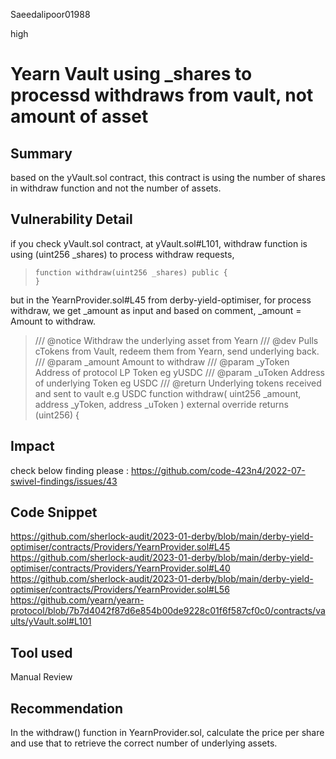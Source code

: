 Saeedalipoor01988

high

# Yearn Vault using _shares to processd withdraws from vault, not amount of asset

## Summary
based on the yVault.sol contract, this contract is using the number of shares in withdraw function and not the number of assets.

## Vulnerability Detail
if you check yVault.sol contract, at yVault.sol#L101, withdraw function is using (uint256 _shares) to process withdraw requests,

>     function withdraw(uint256 _shares) public {
>     }

but in the YearnProvider.sol#L45 from derby-yield-optimiser, for process withdraw, we get _amount as input and based on comment, _amount = Amount to withdraw.

>   /// @notice Withdraw the underlying asset from Yearn
>   /// @dev Pulls cTokens from Vault, redeem them from Yearn, send underlying back.
>   /// @param _amount Amount to withdraw
>   /// @param _yToken Address of protocol LP Token eg yUSDC
>   /// @param _uToken Address of underlying Token eg USDC
>   /// @return Underlying tokens received and sent to vault e.g USDC
>   function withdraw(
>     uint256 _amount,
>     address _yToken,
>     address _uToken
>   ) external override returns (uint256) {

## Impact
check below finding please :
https://github.com/code-423n4/2022-07-swivel-findings/issues/43

## Code Snippet
https://github.com/sherlock-audit/2023-01-derby/blob/main/derby-yield-optimiser/contracts/Providers/YearnProvider.sol#L45
https://github.com/sherlock-audit/2023-01-derby/blob/main/derby-yield-optimiser/contracts/Providers/YearnProvider.sol#L40
https://github.com/sherlock-audit/2023-01-derby/blob/main/derby-yield-optimiser/contracts/Providers/YearnProvider.sol#L56
https://github.com/yearn/yearn-protocol/blob/7b7d4042f87d6e854b00de9228c01f6f587cf0c0/contracts/vaults/yVault.sol#L101
## Tool used
Manual Review

## Recommendation
In the withdraw() function in YearnProvider.sol, calculate the price per share and use that to retrieve the correct number of underlying assets.